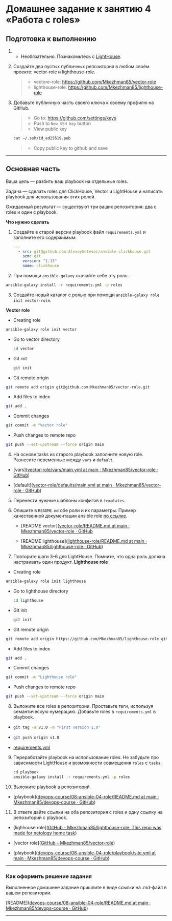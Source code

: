 # Домашнее задание к занятию 4 «Работа с roles»

## Подготовка к выполнению

1. * Необязательно. Познакомьтесь с [LightHouse](https://youtu.be/ymlrNlaHzIY?t=929).

2. Создайте два пустых публичных репозитория в любом своём проекте: vector-role и lighthouse-role.
   
   > * vectore-role: <https://github.com/Mkezhman85/vector-role>
   > * lighthouse-role: <https://github.com/Mkezhman85/lighthouse-role>

3. Добавьте публичную часть своего ключа к своему профилю на GitHub.
   
   > * Go to: <https://github.com/settings/keys>
   > * Push to `New SSH key` button
   > * View public key
   
   ```bash
   cat ~/.ssh/id_ed25519.pub
   ```
   
   > * Copy public key to github and save

---

## Основная часть

Ваша цель — разбить ваш playbook на отдельные roles.

Задача — сделать roles для ClickHouse, Vector и LightHouse и написать playbook для использования этих ролей.

Ожидаемый результат — существуют три ваших репозитория: два с roles и один с playbook.

**Что нужно сделать**

1. Создайте в старой версии playbook файл `requirements.yml` и заполните его содержимым:
   
   ```yaml
   ---
     - src: git@github.com:AlexeySetevoi/ansible-clickhouse.git
       scm: git
       version: "1.13"
       name: clickhouse 
   ```

2. При помощи `ansible-galaxy` скачайте себе эту роль.

```bash
ansible-galaxy install -r requirements.yml -p roles
```

3. Создайте новый каталог с ролью при помощи `ansible-galaxy role init vector-role`.

**Vector role**

- Creating role

```bash
ansible-galaxy role init vector
```

- Go to vector directory
  
  ```bash
  cd vector
  ```

- Git init
  
  ```bash
  git init
  ```

- Git remote origin

```bash
git remote add origin git@github.com:Mkezhman85/vector-role.git
```

- Add files to index

```bash
git add .  
```

- Commit changes

```bash
git commit -m "Vector role"
```

- Push changes to remote repo

```bash
git push --set-upstream --force origin main
```

4. На основе tasks из старого playbook заполните новую role. Разнесите переменные между `vars` и `default`.
- [vars]([vector-role/vars/main.yml at main · Mkezhman85/vector-role · GitHub](https://github.com/Mkezhman85/vector-role/blob/main/vars/main.yml))

- [default]([vector-role/defaults/main.yml at main · Mkezhman85/vector-role · GitHub](https://github.com/Mkezhman85/vector-role/blob/main/defaults/main.yml))
5. Перенести нужные шаблоны конфигов в `templates`.

6. Опишите в `README.md` обе роли и их параметры. Пример качественной документации ansible role [по ссылке](https://github.com/cloudalchemy/ansible-prometheus).
   
   - [README vector]([vector-role/README.md at main · Mkezhman85/vector-role · GitHub](https://github.com/Mkezhman85/vector-role/blob/main/README.md)
   
   - [README lighthouse]([lighthouse-role/README.md at main · Mkezhman85/lighthouse-role · GitHub](https://github.com/Mkezhman85/lighthouse-role/blob/main/README.md))

7. Повторите шаги 3–6 для LightHouse. Помните, что одна роль должна настраивать один продукт.
   **Lighthouse role**
- Creating role

```bash
ansible-galaxy role init lighthouse
```

- Go to lighthouse directory
  
  ```bash
  cd lighthouse
  ```

- Git init
  
  ```bash
  git init
  ```

- Git remote origin

```bash
git remote add origin https://github.com/Mkezhman85/lighthouse-role.git
```

- Add files to index

```bash
git add .  
```

- Commit changes

```bash
git commit -m "Lighthouse role"
```

- Push changes to remote repo

```bash
git push --set-upstream --force origin main
```

8. Выложите все roles в репозитории. Проставьте теги, используя семантическую нумерацию. Добавьте roles в `requirements.yml` в playbook.
- ```bash
  git tag -a v1.0 -m "First version 1.0"
  ```

- ```bash
  git push origin v1.0
  ```

- [requirements.yml](...)
9. Переработайте playbook на использование roles. Не забудьте про зависимости LightHouse и возможности совмещения `roles` с `tasks`.
   
   ```bash
   cd playbook
   ansible-galaxy install -r requirements.yml -p roles
   ```

10. Выложите playbook в репозиторий.
- [playbook]([devops-course/08-ansible-04-role/README.md at main · Mkezhman85/devops-course · GitHub](https://github.com/Mkezhman85/devops-course/blob/main/08-ansible-04-role/README.md))
11. В ответе дайте ссылки на оба репозитория с roles и одну ссылку на репозиторий с playbook.
- [lighhouse role]([GitHub - Mkezhman85/lighthouse-role: This repo was made for netology home task](https://github.com/Mkezhman85/lighthouse-role))

- [vector role]([GitHub - Mkezhman85/vector-role](https://github.com/Mkezhman85/vector-role))

- [playbook]([devops-course/08-ansible-04-role/playbook/site.yml at main · Mkezhman85/devops-course · GitHub](https://github.com/Mkezhman85/devops-course/blob/main/08-ansible-04-role/playbook/site.yml))

---

### Как оформить решение задания

Выполненное домашнее задание пришлите в виде ссылки на .md-файл в вашем репозитории.

[README]([devops-course/08-ansible-04-role/README.md at main · Mkezhman85/devops-course · GitHub](https://github.com/Mkezhman85/devops-course/blob/main/08-ansible-04-role/README.md))

---
